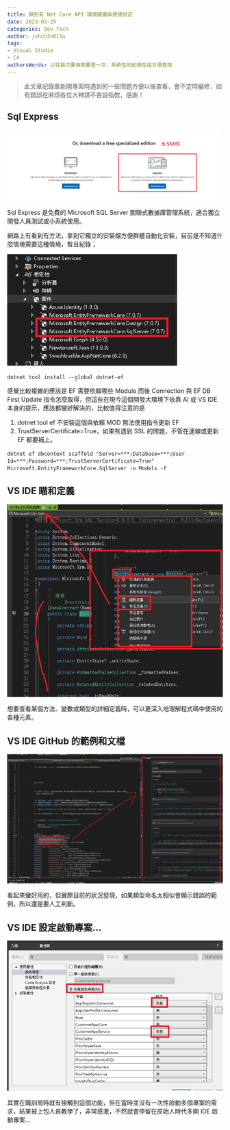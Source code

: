 ```yaml
---
title: 無到有 Net Core API 環境建置與便捷設定
date: 2023-03-25
categories: Dev Tech
author: johch3n611u
tags:
- Visual Studio
- C#
authorsWords: 以往每次要用都要查一次，系統性的紀錄在這方便查詢
---
```


> 此文章記錄重新開專案時遇到的一些問題方便以後查看，會不定時編修，如有錯誤在麻煩各位大神請不吝設指教，感謝！

## Sql Express

![sql-express](/assets/hexo/img/sql-express.png)

Sql Express 是免費的 Microsoft SQL Server 關聯式數據庫管理系統，適合獨立開發人員測試或小系統使用。

網路上有看到有方法，拿到它獨立的安裝檔方便群體自動化安裝，目前是不知道什麼情境需要這種情境，暫且紀錄；

![ef-dependency-mod](/assets/hexo/img/ef-dependency-mod.jpg)

`dotnet tool install --global dotnet-ef`

感覺比較複雜的應該是 EF 需要依賴哪些 Module 而後 Connection 與 EF DB First Update 指令怎麼取得，但這些在現今這個開發大環境下依靠 AI 或 VS IDE 本身的提示，應該都蠻好解決的，比較值得注意的是 

1. dotnet tool ef 不安裝這個與依賴 MOD 無法使用指令更新 EF
2. TrustServerCertificate=True，如果有遇到 SSL 的問題，不管在連線或更新 EF 都要補上。

`dotnet ef dbcontext scaffold "Server=***;Database=***;User Id=***;Password=***;TrustServerCertificate=True" Microsoft.EntityFrameworkCore.SqlServer -o Models -f`

## VS IDE 瞄和定義

![vs-ide-definition](/assets/hexo/img/vs-ide-definition.png)

想要查看某個方法、變數或類型的詳細定義時，可以更深入地理解程式碼中使用的各種元素。

## VS IDE GitHub 的範例和文檔

![vs-ide-github-sample](/assets/hexo/img/vs-ide-github-sample.png)

看起來蠻好用的，但實際目前的狀況發現，如果類型命名太相似會顯示錯誤的範例，所以還是要人工判斷。

## VS IDE 設定啟動專案...

![vs-ide-muti-run-serve](/assets/hexo/img/vs-ide-muti-run-serve.jpg)

其實在職訓局時就有接觸到這個功能，但在當時並沒有一次性啟動多個專案的需求，結果被上包人員教學了，非常感激，不然就會停留在原始人時代多開 IDE 啟動專案...